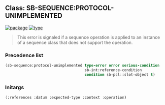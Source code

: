 ## Class: SB-SEQUENCE:PROTOCOL-UNIMPLEMENTED
[![package](https://img.shields.io/badge/Package-SB--SEQUENCE-5f9ea0.svg?style=social&colorA=999999)](../) [![type](https://img.shields.io/badge/Type-Class-5f9ea0.svg?style=social&colorA=999999)](../#class) 

> This error is signaled if a sequence operation is applied to an
> instance of a sequence class that does not support the
> operation.

### Precedence list
```cl
(sb-sequence:protocol-unimplemented type-error error serious-condition
                                    sb-int:reference-condition
                                    condition sb-pcl::slot-object t)
```
### Initargs
```cl
(:references :datum :expected-type :context :operation)
```

